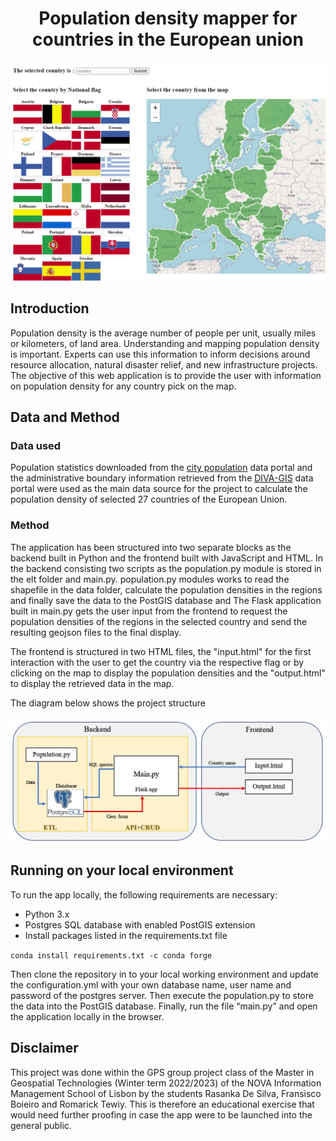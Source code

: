 <h1 align="center"><b>Population density mapper for countries in the European union </b></h1>

![alt text](/static/images/cover.png)

## Introduction

Population density is the average number of people per unit, usually miles or kilometers, of land area. Understanding and mapping population density is important. Experts can use this information to inform decisions around resource allocation, natural disaster relief, and new infrastructure projects. The objective of this web application is to provide the user with information on population density for any country pick on the map. 

## Data and Method

### Data used

Population statistics downloaded from the [city population](https://www.citypopulation.de/) data portal and the administrative boundary information retrieved from the [DIVA-GIS](http://www.diva-gis.org/Data) data portal were used as the main data source for the project to calculate the population density of selected 27 countries of the European Union.

### Method

The application has been structured into two separate blocks as the backend built in Python and the frontend built with JavaScript and HTML. In the backend consisting two scripts as the population.py module is stored in the elt folder and main.py. population.py modules works to read the shapefile in the data folder, calculate the population densities in the regions and finally save the data to the PostGIS database and The Flask application built in main.py gets the user input from the frontend to request the population densities of the regions in the selected country and send the resulting geojson files to the final display.  

The frontend is structured in two HTML files, the "input.html" for the first interaction with the user to get the country via the respective flag or by clicking on the map to display the population densities and the "output.html" to display the retrieved data in the map.

The diagram below shows the project structure

![structure](/static/images/structure.jpg)


## Running on your local environment
To run the app locally, the following requirements are necessary:
* Python 3.x
* Postgres SQL database with enabled PostGIS extension 
* Install packages listed in the requirements.txt file

``` conda install requirements.txt -c conda forge ```


Then clone the repository in to your local working environment and update the configuration.yml with your own database name, user name and password of the postgres server. Then execute the population.py to store the data into the PostGIS database. Finally, run the file “main.py” and open the application locally in the browser.


## Disclaimer
This project was done within the GPS group project class of the Master in Geospatial Technologies (Winter term 2022/2023) of the NOVA Information Management School of Lisbon by the students Rasanka De Silva, Fransisco Boieiro and Romarick Tewiy. This is therefore an educational exercise that would need further proofing in case the app were to be launched into the general public.
